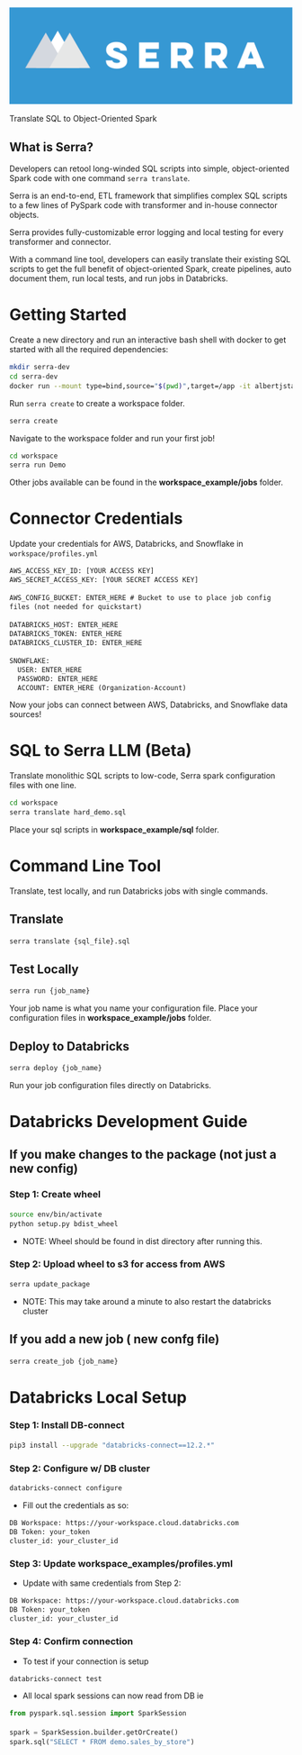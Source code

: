 ![Project Header](./etc/serra.png)

Translate SQL to Object-Oriented Spark

## What is Serra?
Developers can retool long-winded SQL scripts into simple, object-oriented Spark code with one command `serra translate`. 

Serra is an end-to-end, ETL framework that simplifies complex SQL scripts to a few lines of PySpark code with transformer and in-house connector objects.

Serra provides fully-customizable error logging and local testing for every transformer and connector.

With a command line tool, developers can easily translate their existing SQL scripts to get the full benefit of object-oriented Spark, create pipelines, auto document them, run local tests, and run jobs in Databricks.

# Getting Started
Create a new directory and run an interactive bash shell with docker to get started with all the required dependencies:

```bash
mkdir serra-dev
cd serra-dev
docker run --mount type=bind,source="$(pwd)",target=/app -it albertjstanley/serra /bin/bash
```

Run `serra create` to create a workspace folder. 

```bash
serra create
```

Navigate to the workspace folder and run your first job!

```bash
cd workspace
serra run Demo
```

Other jobs available can be found in the **workspace_example/jobs** folder.

# Connector Credentials
Update your credentials for AWS, Databricks, and Snowflake in `workspace/profiles.yml`

```
AWS_ACCESS_KEY_ID: [YOUR ACCESS KEY]
AWS_SECRET_ACCESS_KEY: [YOUR SECRET ACCESS KEY]

AWS_CONFIG_BUCKET: ENTER_HERE # Bucket to use to place job config files (not needed for quickstart)

DATABRICKS_HOST: ENTER_HERE
DATABRICKS_TOKEN: ENTER_HERE
DATABRICKS_CLUSTER_ID: ENTER_HERE

SNOWFLAKE:
  USER: ENTER_HERE
  PASSWORD: ENTER_HERE
  ACCOUNT: ENTER_HERE (Organization-Account)
```

Now your jobs can connect between AWS, Databricks, and Snowflake data sources!

# SQL to Serra LLM (Beta)
Translate monolithic SQL scripts to low-code, Serra spark configuration files with one line.

```bash
cd workspace
serra translate hard_demo.sql
```
Place your sql scripts in **workspace_example/sql** folder.

# Command Line Tool
Translate, test locally, and run Databricks jobs with single commands.

## Translate
```bash
serra translate {sql_file}.sql
```

## Test Locally
```bash
serra run {job_name}
```
Your job name is what you name your configuration file. Place your configuration files in **workspace_example/jobs** folder.


## Deploy to Databricks
```bash
serra deploy {job_name}
```
Run your job configuration files directly on Databricks. 

# Databricks Development Guide

## If you make changes to the package (not just a new config)

### Step 1: Create wheel
```bash
source env/bin/activate
python setup.py bdist_wheel
```
* NOTE: Wheel should be found in dist directory after running this.

### Step 2: Upload wheel to s3 for access from AWS
```bash
serra update_package
```
* NOTE: This may take around a minute to also restart the databricks cluster

## If you add a new job ( new confg file)
```bash
serra create_job {job_name}
```

# Databricks Local Setup

### Step 1: Install DB-connect
```bash
pip3 install --upgrade "databricks-connect==12.2.*"
```

### Step 2: Configure w/ DB cluster
```bash
databricks-connect configure
```
* Fill out the credentials as so:
```
DB Workspace: https://your-workspace.cloud.databricks.com
DB Token: your_token
cluster_id: your_cluster_id
```

### Step 3: Update workspace_examples/profiles.yml

* Update with same credentials from Step 2:
```
DB Workspace: https://your-workspace.cloud.databricks.com
DB Token: your_token
cluster_id: your_cluster_id
```

### Step 4: Confirm connection
* To test if your connection is setup
```bash
databricks-connect test
```

* All local spark sessions can now read from DB ie
```python
from pyspark.sql.session import SparkSession

spark = SparkSession.builder.getOrCreate()
spark.sql("SELECT * FROM demo.sales_by_store")
```
